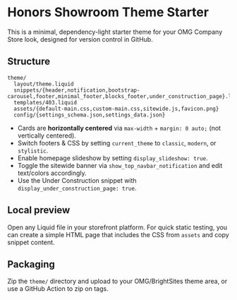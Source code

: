 # Honors Showroom Theme Starter

This is a minimal, dependency-light starter theme for your OMG Company Store look, designed for version control in GitHub.

## Structure
```
theme/
  layout/theme.liquid
  snippets/{header,notification,bootstrap-carousel,footer,minimal_footer,blocks_footer,under_construction_page}.liquid
  templates/403.liquid
  assets/{default-main.css,custom-main.css,sitewide.js,favicon.png}
  config/{settings_schema.json,settings_data.json}
```
- Cards are **horizontally centered** via `max-width` + `margin: 0 auto;` (not vertically centered).
- Switch footers & CSS by setting `current_theme` to `classic`, `modern`, or `stylistic`.
- Enable homepage slideshow by setting `display_slideshow: true`.
- Toggle the sitewide banner via `show_top_navbar_notification` and edit text/colors accordingly.
- Use the Under Construction snippet with `display_under_construction_page: true`.

## Local preview
Open any Liquid file in your storefront platform. For quick static testing, you can create a simple HTML page that includes the CSS from `assets` and copy snippet content.

## Packaging
Zip the `theme/` directory and upload to your OMG/BrightSites theme area, or use a GitHub Action to zip on tags.
